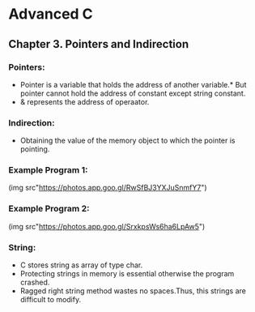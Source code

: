 # Advanced C 

## Chapter 3. Pointers and Indirection

### Pointers:

* Pointer is a variable that holds the address of another variable.* But pointer cannot hold the address of constant except string constant.
* & represents the address of operaator.

### Indirection:

* Obtaining the value of the memory object to which the pointer is pointing.

### Example Program 1:

(img src"https://photos.app.goo.gl/RwSfBJ3YXJuSnmfY7")

### Example Program 2:

(img src"https://photos.app.goo.gl/SrxkpsWs6ha6LpAw5")

### String:

* C stores string as array of type char.
* Protecting strings in memory is essential otherwise the program crashed.
* Ragged right string method wastes no spaces.Thus, this strings are difficult to modify.